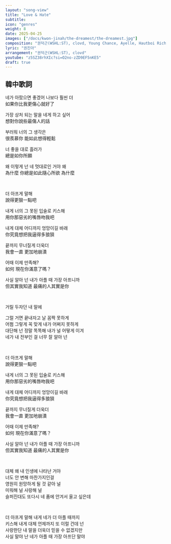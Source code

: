 ```yaml
---
layout: "song-view"
title: "Love & Hate"
subtitle: 
icon: "genres"
weight: 8
date: 2025-04-25
images: ["/docs/kwon-jinah/the-dreamest/the-dreamest.jpg"]
composition: "권덕근(WSHL:ST), clovd, Young Chance, Ayelle, Hautboi Rich "
lyric: "권진아"
arrangement: "권덕근(WSHL:ST), clovd"
youtube: "z5SZ38rhXIc?si=O2no-zZD9EF5nKE5"
draft: true
---
```


## 韓中歌詞

네가 아팠으면 좋겠어 나보다 훨씬 더  
如果你比我更傷心就好了  

가장 상처 되는 말을 네게 하고 싶어  
想對你說些最傷人的話

부러워 너의 그 생각은  
很羨慕你 能如此想得輕鬆

너 좋을 대로 흘러가  
總是如你所願  

왜 이렇게 넌 네 멋대로인 거야 왜  
為什麼 你總是如此隨心所欲 為什麼

</br>

더 아프게 말해  
說得更狠一點吧  

내게 너의 그 못된 입술로 키스해  
用你那惡劣的嘴唇吻我吧  

내게 대체 어디까지 엉망이길 바래  
你究竟想把我逼得多狼狽  

끝까지 무너질게 더욱더  
我會一直 更加地崩潰  

어때 이제 만족해?  
如何 現在你滿意了嗎？  

사실 알아 넌 내가 아플 때 가장 아프니까  
但其實我知道 最痛的人其實是你  

</br>

거릴 두자던 내 말에  

그럴 거면 끝내자고 날 꼼짝 못하게  
어쩜 그렇게 꼭 맞게 내가 어쩌지 못하게  
대단해 넌 정말 똑똑해 내가 널 어떻게 이겨  
네가 내 전부인 걸 너무 잘 알아 넌  

</br>

더 아프게 말해  
說得更狠一點吧  

내게 너의 그 못된 입술로 키스해  
用你那惡劣的嘴唇吻我吧  

내게 대체 어디까지 엉망이길 바래  
你究竟想把我逼得多狼狽  

끝까지 무너질게 더욱더  
我會一直 更加地崩潰  

어때 이제 만족해?  
如何 現在你滿意了嗎？  

사실 알아 넌 내가 아플 때 가장 아프니까  
但其實我知道 最痛的人其實是你  

</br>

대체 왜 내 인생에 나타난 거야  
너도 안 변해 마찬가지인걸  
영원히 원망하게 될 것 같아 널  
미워해 널 사랑해 널  
슬퍼진대도 또다시 네 품에 안겨서 울고 싶은데  

</br>

더 아프게 말해 내게 네가 더 아플 때까지  
키스해 내게 대체 언제까지 또 이럴 건데 넌  
사랑한단 내 말을 더욱더 믿을 수 없겠지만  
사실 말야 난 네가 아플 때 가장 아프단 말야  
